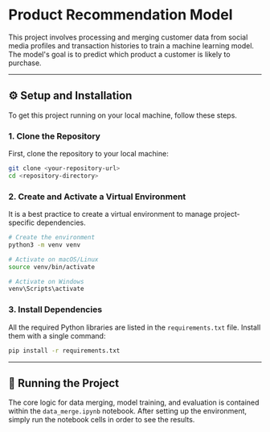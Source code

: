 # Product Recommendation Model

This project involves processing and merging customer data from social media profiles and transaction histories to train a machine learning model. The model's goal is to predict which product a customer is likely to purchase.

-----

## ⚙️ Setup and Installation

To get this project running on your local machine, follow these steps.

### 1\. Clone the Repository

First, clone the repository to your local machine:

```bash
git clone <your-repository-url>
cd <repository-directory>
```

### 2\. Create and Activate a Virtual Environment

It is a best practice to create a virtual environment to manage project-specific dependencies.

```bash
# Create the environment
python3 -m venv venv

# Activate on macOS/Linux
source venv/bin/activate

# Activate on Windows
venv\Scripts\activate
```

### 3\. Install Dependencies

All the required Python libraries are listed in the `requirements.txt` file. Install them with a single command:

```bash
pip install -r requirements.txt
```

-----

## 🚀 Running the Project

The core logic for data merging, model training, and evaluation is contained within the `data_merge.ipynb` notebook. After setting up the environment, simply run the notebook cells in order to see the results.
